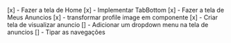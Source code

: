 [x] - Fazer a tela de Home
[x] - Implementar TabBottom
[x] - Fazer a tela de Meus Anuncios
[x] - transformar profile image em componente
[x] - Criar tela de visualizar anuncio
[] - Adicionar um dropdown menu na tela de anuncios
[] - Tipar as navegações